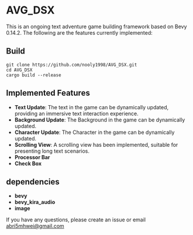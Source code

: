 # AVG_DSX

This is an ongoing text adventure game building framework based on Bevy 0.14.2. The following are the features currently implemented:

## Build
```
git clone https://github.com/nooly1998/AVG_DSX.git
cd AVG_DSX
cargo build --release
```

## Implemented Features

- **Text Update**: The text in the game can be dynamically updated, providing an immersive text interaction experience.
- **Background Update**: The Background in the game can be dynamically updated.
- **Character Update**: The Character in the game can be dynamically updated.
- **Scrolling View**: A scrolling view has been implemented, suitable for presenting long text scenarios.
- **Processor Bar**
- **Check Box**

## dependencies

- **bevy**
- **bevy_kira_audio**
- **image**

If you have any questions, please create an issue or email abri5mhwei@gmail.com
